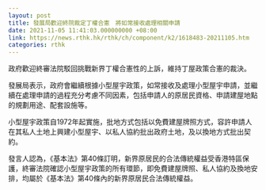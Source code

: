 ```yaml
---
layout: post
title: 發展局歡迎終院裁定丁權合憲　將如常接收處理相關申請
date: 2021-11-05 11:41:03.000000000 +08:00
link: https://news.rthk.hk/rthk/ch/component/k2/1618483-20211105.htm
categories: rthk
---
```


政府歡迎終審法院駁回挑戰新界丁權合憲性的上訴，維持丁屋政策合憲的裁決。

發展局表示，政府會繼續根據小型屋宇政策，如常接收及處理小型屋宇申請，並繼續在處理申請的過程充分考慮不同因素，包括申請人的原居民資格、申請建屋地點的規劃用途、配套設施等。

小型屋宇政策自1972年起實施，批地方式包括以免費建屋牌照方式，容許申請人在其私人土地上興建小型屋宇、以私人協約批出政府土地，及以換地方式批出契約。

發言人認為，《基本法》第40條訂明，新界原居民的合法傳統權益受香港特區保護，終審法院確認小型屋宇政策的所有環節，即免費建屋牌照、私人協約及換地安排，均屬於《基本法》第40條內的新界原居民合法傳統權益。
